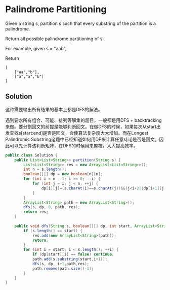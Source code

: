 # Palindrome Partitioning

Given a string s, partition s such that every substring of the partition is a palindrome.

Return all possible palindrome partitioning of s.

For example, given s = "aab",

Return

    [
        ["aa","b"],
        ["a","a","b"]
    ]

## Solution

这种需要输出所有结果的基本上都是DFS的解法。

遇到要求所有组合、可能、排列等解集的题目，一般都是用DFS + backtracking来做。要分割回文的前提是能够判断回文。在做DFS的时候，如果每次从start出发查找s[start:end]是否是回文，会使算法复杂度大大增加。而在Longest Palindromic Substring这题中已经知道如何用DP来计算任意s[i:j]是否是回文。因此可以先计算该判断矩阵，在DFS的时候用来剪枝，大大提高效率。

```java
public class Solution {
    public List<List<String>> partition(String s) {
        List<List<String>> res = new ArrayList<List<String>>();
        int n = s.length();
        boolean[][] dp = new boolean[n][n];
        for (int i = n - 1; i >= 0; --i) {
            for (int j = i; j < n; ++j) {
                dp[i][j]=(s.charAt(i)==s.charAt(j))&&(j<i+2||dp[i+1][j-1]);
            }
        }
        ArrayList<String> path = new ArrayList<String>();
        dfs(s, dp, 0, path, res);
        return res;
    }
    
    public void dfs(String s, boolean[][] dp, int start, ArrayList<String> path, List<List<String>> res) {
        if (s.length() == start) {
            res.add(new ArrayList<String>(path));
            return;
        }
        for (int i = start; i < s.length(); ++i) {
            if (dp[start][i] == false) continue;
            path.add(s.substring(start,i+1));
            dfs(s, dp, i+1,path,res);
            path.remove(path.size()-1);
        }
    }
}
```